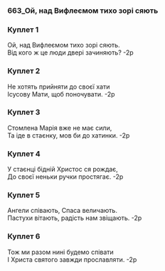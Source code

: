 ### 663_Ой, над Вифлеємом тихо зорі сяють
### Куплет 1
Ой, над Вифлеємом тихо зорі сяють. <br/>Від кого ж це люди двері зачиняють? -2р
### Куплет 2
Не хотять прийняти до своєї хати <br/>Ісусову Мати, щоб поночувати. -2р
### Куплет 3
Стомлена Марія вже не має сили, <br/>Та іде в стаєнку, мов би до хатинки. -2р
### Куплет 4
У стаєнці бідній Христос ся рождає, <br/>До своєї неньки ручки простягає. -2р
### Куплет 5
Ангели співають, Спаса величають.<br/>Пастухи вітають, радість нам звіщають. -2р
### Куплет 6
Тож ми разом нині будемо співати <br/>І Христа святого завжди прославляти. -2р
